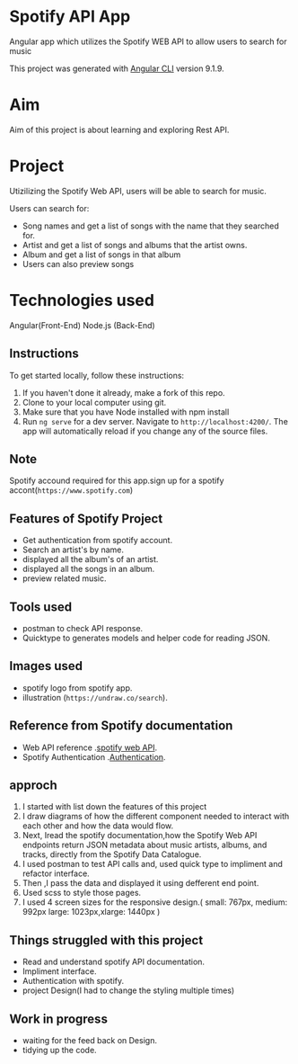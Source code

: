 # Spotify API App

Angular app which utilizes the Spotify WEB API to allow users to search for music

This project was generated with [Angular CLI](https://github.com/angular/angular-cli) version 9.1.9.

# Aim

Aim of this project is about learning and exploring Rest API.

# Project

Utizilizing the Spotify Web API, users will be able to search for music.

Users can search for:

- Song names and get a list of songs with the name that they searched for.
- Artist and get a list of songs and albums that the artist owns.
- Album and get a list of songs in that album
- Users can also preview songs

# Technologies used

Angular(Front-End)
Node.js (Back-End)

## Instructions

To get started locally, follow these instructions:

1. If you haven't done it already, make a fork of this repo.
2. Clone to your local computer using git.
3. Make sure that you have Node installed with npm install
4. Run `ng serve` for a dev server. Navigate to `http://localhost:4200/`. The app will automatically reload if you change any of the source files.

## Note

Spotify accound required for this app.sign up for a spotify accont(`https://www.spotify.com`)

## Features of Spotify Project

- Get authentication from spotify account.
- Search an artist's by name.
- displayed all the album's of an artist.
- displayed all the songs in an album.
- preview related music.

## Tools used

- postman to check API response.
- Quicktype to generates models and helper code for reading JSON.

## Images used

- spotify logo from spotify app.
- illustration (`https://undraw.co/search`).

## Reference from Spotify documentation

- Web API reference .[spotify web API](https://developer.spotify.com/documentation/web-api/).
- Spotify Authentication .[Authentication](https://developer.spotify.com/documentation/general/guides/authorization-guide/).

## approch

1. I started with list down the features of this project
2. I draw diagrams of how the different component needed to interact with each other and how the data would flow.
3. Next, Iread the spotify documentation,how the Spotify Web API endpoints return JSON metadata about music artists, albums, and tracks, directly from the Spotify Data Catalogue.
4. I used postman to test API calls and, used quick type to impliment and refactor interface.
5. Then ,I pass the data and displayed it using defferent end point.
6. Used scss to style those pages.
7. I used 4 screen sizes for the responsive design.( small: 767px, medium: 992px large: 1023px,xlarge: 1440px )

## Things struggled with this project

- Read and understand spotify API documentation.
- Impliment interface.
- Authentication with spotify.
- project Design(I had to change the styling multiple times)

## Work in progress

- waiting for the feed back on Design.
- tidying up the code.
